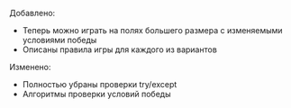 Добавлено:
- Теперь можно играть на полях большего размера с изменяемыми условиями победы
- Описаны правила игры для каждого из вариантов

Изменено:
- Полностью убраны проверки try/except
- Алгоритмы проверки условий победы
